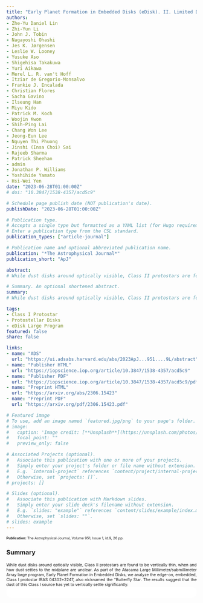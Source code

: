 ```yaml
---
title: "Early Planet Formation in Embedded Disks (eDisk). II. Limited Dust Settling and Prominent Snow Surfaces in the Edge-on Class I Disk IRAS 04302+2247"
authors:
- Zhe-Yu Daniel Lin
- Zhi-Yun Li
- John J. Tobin
- Nagayoshi Ohashi
- Jes K. Jørgensen
- Leslie W. Looney
- Yusuke Aso
- Shigehisa Takakuwa
- Yuri Aikawa
- Merel L. R. van't Hoff
- Itziar de Gregorio-Monsalvo
- Frankie J. Encalada
- Christian Flores
- Sacha Gavino
- Ilseung Han
- Miyu Kido
- Patrick M. Koch
- Woojin Kwon
- Shih-Ping Lai
- Chang Won Lee
- Jeong-Eun Lee
- Nguyen Thi Phuong
- Jinshi (Insa Choi) Sai
- Rajeeb Sharma
- Patrick Sheehan
- admin
- Jonathan P. Williams
- Yoshihide Yamato
- Hsi-Wei Yen
date: "2023-06-28T01:00:00Z"
# doi: "10.3847/1538-4357/acd5c9"

# Schedule page publish date (NOT publication's date).
publishDate: "2023-06-28T01:00:00Z"

# Publication type.
# Accepts a single type but formatted as a YAML list (for Hugo requirements).
# Enter a publication type from the CSL standard.
publication_types: ["article-journal"]

# Publication name and optional abbreviated publication name.
publication: "*The Astrophysical Journal*"
publication_short: "ApJ"

abstract: 
# While dust disks around optically visible, Class II protostars are found to be vertically thin, when and how dust settles to the midplane are unclear. As part of the Atacama Large Millimeter/submillimeter Array large program, Early Planet Formation in Embedded Disks, we analyze the edge-on, embedded, Class I protostar IRAS 04302+2247, also nicknamed the "Butterfly Star." With a resolution of 0.″05 (8 au), the 1.3 mm continuum shows an asymmetry along the minor axis that is evidence of an optically thick and geometrically thick disk viewed nearly edge-on. There is no evidence of rings and gaps, which could be due to the lack of radial substructure or the highly inclined and optically thick view. With 0.″1 (16 au) resolution, we resolve the 2D snow surfaces, i.e., the boundary region between freeze-out and sublimation, for 12CO J = 2-1, 13CO J = 2-1, C18O J = 2-1, H 2CO J = 30,3-20,2, and SO J = 65-54, and constrain the CO midplane snow line to ~130 au. We find Keplerian rotation around a protostar of 1.6 ± 0.4 M ⊙ using C18O. Through forward ray-tracing using RADMC-3D, we find that the dust scale height is ~6 au at a radius of 100 au from the central star and is comparable to the gas pressure scale height. The results suggest that the dust of this Class I source has yet to vertically settle significantly.

# Summary. An optional shortened abstract.
summary: 
# While dust disks around optically visible, Class II protostars are found to be vertically thin, when and how dust settles to the midplane are unclear. As part of the Atacama Large Millimeter/submillimeter Array large program, Early Planet Formation in Embedded Disks, we analyze the edge-on, embedded, Class I protostar IRAS 04302+2247, also nicknamed the "Butterfly Star.

tags:
- Class I Protostar
- Protostellar Disks
- eDisk Large Program
featured: false
share: false

links:
- name: "ADS"
  url: "https://ui.adsabs.harvard.edu/abs/2023ApJ...951....9L/abstract"
- name: "Publisher HTML"
  url: "https://iopscience.iop.org/article/10.3847/1538-4357/acd5c9"
- name: "Publisher PDF"
  url: "https://iopscience.iop.org/article/10.3847/1538-4357/acd5c9/pdf"
- name: "Preprint HTML"
  url: "https://arxiv.org/abs/2306.15423"
- name: "Preprint PDF"
  url: "https://arxiv.org/pdf/2306.15423.pdf"

# Featured image
# To use, add an image named `featured.jpg/png` to your page's folder. 
# image:
#   caption: 'Image credit: [**Unsplash**](https://unsplash.com/photos/jdD8gXaTZsc)'
#   focal_point: ""
#   preview_only: false

# Associated Projects (optional).
#   Associate this publication with one or more of your projects.
#   Simply enter your project's folder or file name without extension.
#   E.g. `internal-project` references `content/project/internal-project/index.md`.
#   Otherwise, set `projects: []`.
# projects: []

# Slides (optional).
#   Associate this publication with Markdown slides.
#   Simply enter your slide deck's filename without extension.
#   E.g. `slides: "example"` references `content/slides/example/index.md`.
#   Otherwise, set `slides: ""`.
# slides: example
---
```


<!-- Add the publication's **full text** or **supplementary notes** here. You can use rich formatting such as including [code, math, and images](https://docs.hugoblox.com/content/writing-markdown-latex/). -->
<span style="font-size:0.65em;">
<strong>Publication:</strong> The Astrophysical Journal, Volume 951, Issue 1, id.9, 26 pp.
</span>

### Summary
<span style="font-size:0.75em; text-align:justify; text-justify:inter-word; display:block">
While dust disks around optically visible, Class II protostars are found to be vertically thin, when and how dust settles to the midplane are unclear. As part of the Atacama Large Millimeter/submillimeter Array large program, Early Planet Formation in Embedded Disks, we analyze the edge-on, embedded, Class I protostar IRAS 04302+2247, also nicknamed the "Butterfly Star. The results suggest that the dust of this Class I source has yet to vertically settle significantly.
</span>

<html>
  <style>
    section {
        background: white;
        color: black;
        border-radius: 1em;
        padding: 1em;
        left: 50% }
    #inner {
        display: inline-block;
        display: flex;
        align-items: center;
        justify-content: center }
  </style>
  <section>
    <div id="inner">
      <script type='text/javascript' src='https://d1bxh8uas1mnw7.cloudfront.net/assets/embed.js'></script>
        <span style="float:center"; 
          class="__dimensions_badge_embed__" 
          data-doi="10.3847/1538-4357/acd5c9" 
          data-hide-zero-citations="false" 
          data-legend="always">
        </span>
      <script async src="https://badge.dimensions.ai/badge.js" charset="utf-8"></script>
    </div>
  </section>